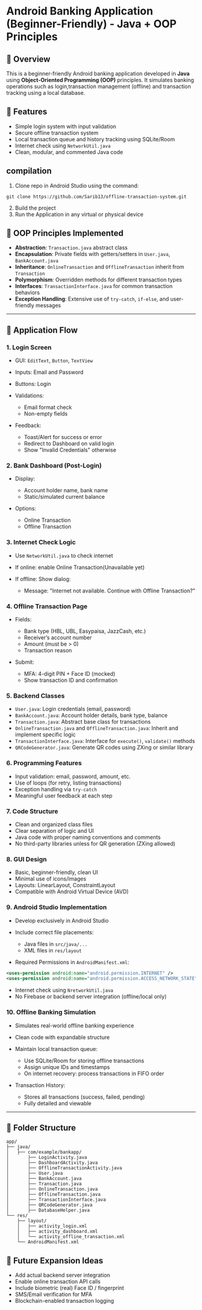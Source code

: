# Android Banking Application (Beginner-Friendly) - Java + OOP Principles

## 📄 Overview

This is a beginner-friendly Android banking application developed in **Java** using **Object-Oriented Programming (OOP)** principles. It simulates banking operations 
such as login,transaction management (offline) and transaction tracking using a local database.

## 🤖 Features

* Simple login system with input validation
* Secure offline transaction system
* Local transaction queue and history tracking using SQLite/Room
* Internet check using `NetworkUtil.java`
* Clean, modular, and commented Java code

## compilation
1. Clone repo in Android Studio using the command:

```
git clone https://github.com/Sarib13/offline-transaction-system.git
```

2. Build the project
3. Run the Application in any virtual or physical device



## 🔧 OOP Principles Implemented

* **Abstraction**: `Transaction.java` abstract class
* **Encapsulation**: Private fields with getters/setters in `User.java`, `BankAccount.java`
* **Inheritance**: `OnlineTransaction` and `OfflineTransaction` inherit from `Transaction`
* **Polymorphism**: Overridden methods for different transaction types
* **Interfaces**: `TransactionInterface.java` for common transaction behaviors
* **Exception Handling**: Extensive use of `try-catch`, `if-else`, and user-friendly messages

---

## 🔄 Application Flow

### 1. Login Screen

* GUI: `EditText`, `Button`, `TextView`
* Inputs: Email and Password
* Buttons: Login
* Validations:

  * Email format check
  * Non-empty fields
* Feedback:

  * Toast/Alert for success or error
  * Redirect to Dashboard on valid login
  * Show "Invalid Credentials" otherwise

### 2. Bank Dashboard (Post-Login)

* Display:

  * Account holder name, bank name
  * Static/simulated current balance
* Options:

  * Online Transaction
  * Offline Transaction

### 3. Internet Check Logic

* Use `NetworkUtil.java` to check internet
* If online: enable Online Transaction(Unavailable yet)
* If offline: Show dialog:

  * Message: "Internet not available. Continue with Offline Transaction?"

### 4. Offline Transaction Page

* Fields:

  * Bank type (HBL, UBL, Easypaisa, JazzCash, etc.)
  * Receiver’s account number
  * Amount (must be > 0)
  * Transaction reason
* Submit:

  * MFA: 4-digit PIN + Face ID (mocked)
  * Show transaction ID and confirmation
 
### 5. Backend Classes

* `User.java`: Login credentials (email, password)
* `BankAccount.java`: Account holder details, bank type, balance
* `Transaction.java`: Abstract base class for transactions
* `OnlineTransaction.java` and `OfflineTransaction.java`: Inherit and implement specific logic
* `TransactionInterface.java`: Interface for `execute()`, `validate()` methods
* `QRCodeGenerator.java`: Generate QR codes using ZXing or similar library

### 6. Programming Features

* Input validation: email, password, amount, etc.
* Use of loops (for retry, listing transactions)
* Exception handling via `try-catch`
* Meaningful user feedback at each step

### 7. Code Structure

* Clean and organized class files
* Clear separation of logic and UI
* Java code with proper naming conventions and comments
* No third-party libraries unless for QR generation (ZXing allowed)

### 8. GUI Design

* Basic, beginner-friendly, clean UI
* Minimal use of icons/images
* Layouts: LinearLayout, ConstraintLayout
* Compatible with Android Virtual Device (AVD)

### 9. Android Studio Implementation

* Develop exclusively in Android Studio
* Include correct file placements:

  * Java files in `src/java/...`
  * XML files in `res/layout`
* Required Permissions in `AndroidManifest.xml`:

```xml
<uses-permission android:name="android.permission.INTERNET" />
<uses-permission android:name="android.permission.ACCESS_NETWORK_STATE" />
```

* Internet check using `NretworkUtil.java`
* No Firebase or backend server integration (offline/local only)

### 10. Offline Banking Simulation

* Simulates real-world offline banking experience
* Clean code with expandable structure
* Maintain local transaction queue:

  * Use SQLite/Room for storing offline transactions
  * Assign unique IDs and timestamps
  * On internet recovery: process transactions in FIFO order
* Transaction History:

  * Stores all transactions (success, failed, pending)
  * Fully detailed and viewable

---

## 📂 Folder Structure

```
app/
├── java/
│   ├── com/example/bankapp/
│       ├── LoginActivity.java
│       ├── DashboardActivity.java
│       ├── OfflineTransactionActivity.java
│       ├── User.java
│       ├── BankAccount.java
│       ├── Transaction.java
│       ├── OnlineTransaction.java
│       ├── OfflineTransaction.java
│       ├── TransactionInterface.java
│       ├── QRCodeGenerator.java
│       ├── DatabaseHelper.java
└── res/
    ├── layout/
    │   ├── activity_login.xml
    │   ├── activity_dashboard.xml
    │   └── activity_offline_transaction.xml
    └── AndroidManifest.xml
```

## 🚀 Future Expansion Ideas

* Add actual backend server integration
* Enable online transaction API calls
* Include biometric (real) Face ID / fingerprint
* SMS/Email verification for MFA
* Blockchain-enabled transaction logging
